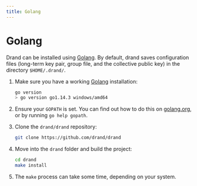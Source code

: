 ```yaml
---
title: Golang
---
```


# Golang

Drand can be installed using [Golang](https://golang.org/). By default, drand saves configuration files (long-term key pair, group file, and the collective public key) in the directory `$HOME/.drand/`.

1. Make sure you have a working [Golang](https://golang.org/doc/install) installation:

   ```bash
   go version
   > go version go1.14.3 windows/amd64
   ```

1. Ensure your `GOPATH` is set. You can find out how to do this on [golang.org](https://golang.org/doc/code.html#GOPATH), or by running `go help gopath`.

1. Clone the `drand/drand` repository:

   ```bash
   git clone https://github.com/drand/drand
   ```

1. Move into the `drand` folder and build the project:

   ```bash
   cd drand
   make install
   ```

1. The `make` process can take some time, depending on your system.
